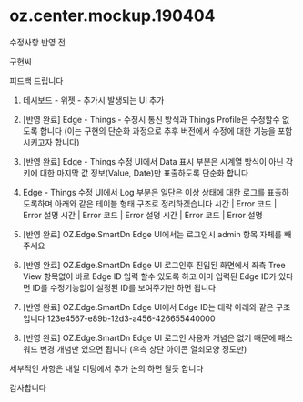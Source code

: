# oz.center.mockup.190404


수정사항 반영 전

구현씨

피드백 드립니다

1.	데시보드 - 위젯 - 추가시 발생되는 UI 추가

2.	[반영 완료]
Edge - Things - 수정시 통신 방식과 Things Profile은 수정할수 없도록 합니다 (이는 구현의 단순화 과정으로 추후 버전에서 수정에 대한 기능을 포함시키고자 합니다)

3.	[반영 완료]
Edge - Things 수정 UI에서  Data 표시 부분은 시계열 방식이 아닌 각 키에 대한 마지막 값 정보(Value, Date)만 표출하도록 단순화 합니다

4.	Edge - Things 수정 UI에서 Log 부분은 일단은 이상 상태에 대한 로그를 표출하도록하며 아래와 같은 테이블 형태 구조로 정리하겠습니다
시간 | Error 코드 | Error 설명
시간 | Error 코드 | Error 설명
시간 | Error 코드 | Error 설명

5.	[반영 완료]
OZ.Edge.SmartDn Edge UI에서는 로그인시 admin 항목 자체를 빼주세요

6.	[반영 완료]
OZ.Edge.SmartDn Edge UI 로그인후 진입된 화면에서 좌측 Tree View 항목없이 바로 Edge ID 입력 할수 있도록 하고 이미 입력된 Edge ID가 있다면 ID를 수정기능없이 설정된 ID를 보여주기만 하면 됩니다

7.	[반영 완료]
OZ.Edge.SmartDn Edge UI에서 Edge ID는 대략 아래와 같은 구조입니다
123e4567-e89b-12d3-a456-426655440000

8.	[반영 완료]
OZ.Edge.SmartDn Edge UI 로그인 사용자 개념은 없기 때문에 패스워드 변경 개념만 있으면 됩니다 (우측 상단 아이콘 열쇠모양 정도만)

세부적인 사항은 내일 미팅에서 추가 논의 하면 될듯 합니다

감사합니다

